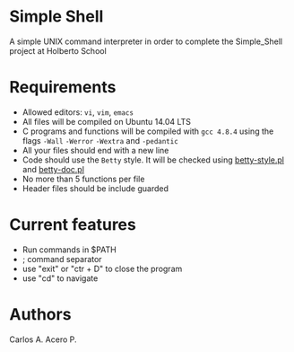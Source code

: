 # Simple Shell

A simple UNIX command interpreter in order to complete the Simple_Shell project at Holberto School

# Requirements

* Allowed editors: ```vi```, ```vim```, ```emacs```
* All files will be compiled on Ubuntu 14.04 LTS
* C programs and functions will be compiled with ```gcc 4.8.4``` using the flags ```-Wall``` ```-Werror``` ```-Wextra``` and ```-pedantic```
* All your files should end with a new line
* Code should use the ```Betty``` style. It will be checked using [betty-style.pl](https://github.com/holbertonschool/Betty/blob/master/betty-style.pl) and [betty-doc.pl](https://github.com/holbertonschool/Betty/blob/master/betty-doc.pl)
* No more than 5 functions per file
* Header files should be include guarded

# Current features
+ Run commands in $PATH
+ ; command separator
+ use "exit" or "ctr + D" to close the program
+ use "cd" to navigate

# Authors

Carlos A. Acero P.
